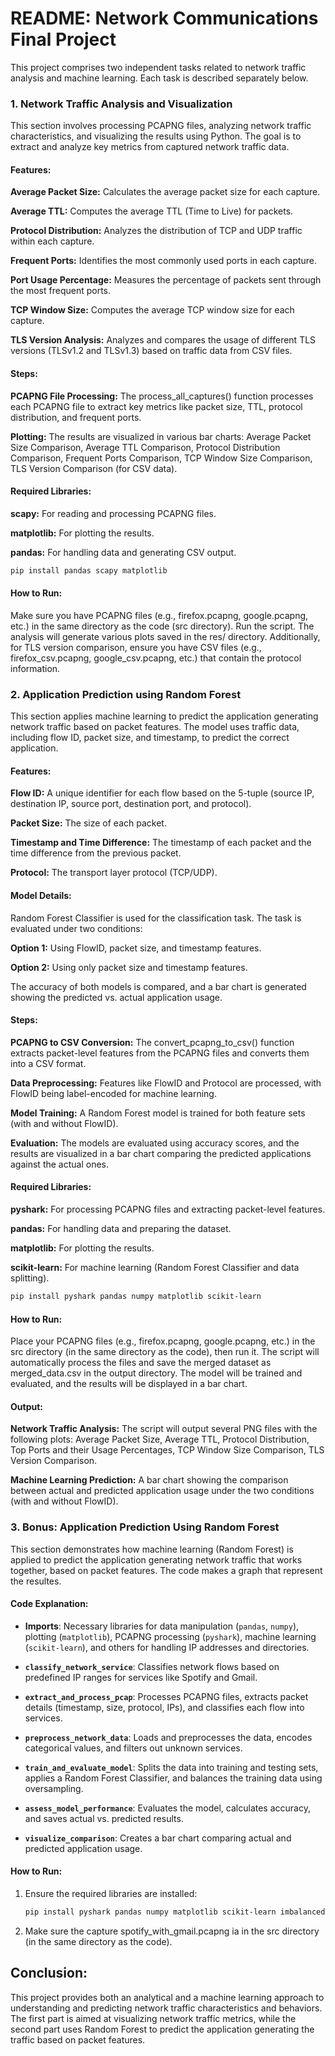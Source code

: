 # README: Network Communications Final Project #
This project comprises two independent tasks related to network traffic analysis and machine learning. Each task is described separately below.

### 1. Network Traffic Analysis and Visualization ###
This section involves processing PCAPNG files, analyzing network traffic characteristics, and visualizing the results using Python. The goal is to extract and analyze key metrics from captured network traffic data.

#### Features: ####
**Average Packet Size:** Calculates the average packet size for each capture.

**Average TTL:** Computes the average TTL (Time to Live) for packets.

**Protocol Distribution:** Analyzes the distribution of TCP and UDP traffic within each capture.

**Frequent Ports:** Identifies the most commonly used ports in each capture.

**Port Usage Percentage:** Measures the percentage of packets sent through the most frequent ports.

**TCP Window Size:** Computes the average TCP window size for each capture.

**TLS Version Analysis:** Analyzes and compares the usage of different TLS versions (TLSv1.2 and TLSv1.3) based on traffic data from CSV files.
#### Steps: ####
**PCAPNG File Processing:** The process_all_captures() function processes each PCAPNG file to extract key metrics like packet size, TTL, protocol distribution, and frequent ports.

**Plotting:** The results are visualized in various bar charts:
Average Packet Size Comparison,
Average TTL Comparison,
Protocol Distribution Comparison,
Frequent Ports Comparison,
TCP Window Size Comparison,
TLS Version Comparison (for CSV data).
#### Required Libraries: ####
**scapy:** For reading and processing PCAPNG files.

**matplotlib:** For plotting the results.

**pandas:** For handling data and generating CSV output.

```bash
pip install pandas scapy matplotlib
````


#### How to Run: ####
Make sure you have PCAPNG files (e.g., firefox.pcapng, google.pcapng, etc.) in the same directory as the code (src directory).
Run the script. The analysis will generate various plots saved in the res/ directory.
Additionally, for TLS version comparison, ensure you have CSV files (e.g., firefox_csv.pcapng, google_csv.pcapng, etc.) that contain the protocol information.

### 2. Application Prediction using Random Forest ###
This section applies machine learning to predict the application generating network traffic based on packet features. The model uses traffic data, including flow ID, packet size, and timestamp, to predict the correct application.

#### Features: ####
**Flow ID:** A unique identifier for each flow based on the 5-tuple (source IP, destination IP, source port, destination port, and protocol).

**Packet Size:** The size of each packet.

**Timestamp and Time Difference:** The timestamp of each packet and the time difference from the previous packet.

**Protocol:** The transport layer protocol (TCP/UDP).
#### Model Details: ####
Random Forest Classifier is used for the classification task.
The task is evaluated under two conditions:

**Option 1:** Using FlowID, packet size, and timestamp features.

**Option 2:** Using only packet size and timestamp features.

The accuracy of both models is compared, and a bar chart is generated showing the predicted vs. actual application usage.

#### Steps: ####
**PCAPNG to CSV Conversion:** The convert_pcapng_to_csv() function extracts packet-level features from the PCAPNG files and converts them into a CSV format.

**Data Preprocessing:** Features like FlowID and Protocol are processed, with FlowID being label-encoded for machine learning.

**Model Training:** A Random Forest model is trained for both feature sets (with and without FlowID).

**Evaluation:** The models are evaluated using accuracy scores, and the results are visualized in a bar chart comparing the predicted applications against the actual ones.

#### Required Libraries: ####
**pyshark:** For processing PCAPNG files and extracting packet-level features.

**pandas:** For handling data and preparing the dataset.

**matplotlib:** For plotting the results.

**scikit-learn:** For machine learning (Random Forest Classifier and data splitting).

```bash
pip install pyshark pandas numpy matplotlib scikit-learn
```
#### How to Run: ####
Place your PCAPNG files (e.g., firefox.pcapng, google.pcapng, etc.) in the src directory (in the same directory as the code), then run it.
The script will automatically process the files and save the merged dataset as merged_data.csv in the output directory.
The model will be trained and evaluated, and the results will be displayed in a bar chart.


#### Output: ####
**Network Traffic Analysis:** The script will output several PNG files with the following plots:
Average Packet Size,
Average TTL,
Protocol Distribution,
Top Ports and their Usage Percentages,
TCP Window Size Comparison,
TLS Version Comparison.

**Machine Learning Prediction:** A bar chart showing the comparison between actual and predicted application usage under the two conditions (with and without FlowID).

### 3. Bonus: Application Prediction Using Random Forest

This section demonstrates how machine learning (Random Forest) is applied to predict the application generating network traffic that works together, based on packet features. The code makes a graph that represent the resultes.

#### Code Explanation:
- **Imports**: Necessary libraries for data manipulation (`pandas`, `numpy`), plotting (`matplotlib`), PCAPNG processing (`pyshark`), machine learning (`scikit-learn`), and others for handling IP addresses and directories.
  
- **`classify_network_service`**: Classifies network flows based on predefined IP ranges for services like Spotify and Gmail.
  
- **`extract_and_process_pcap`**: Processes PCAPNG files, extracts packet details (timestamp, size, protocol, IPs), and classifies each flow into services.
  
- **`preprocess_network_data`**: Loads and preprocesses the data, encodes categorical values, and filters out unknown services.
  
- **`train_and_evaluate_model`**: Splits the data into training and testing sets, applies a Random Forest Classifier, and balances the training data using oversampling.
  
- **`assess_model_performance`**: Evaluates the model, calculates accuracy, and saves actual vs. predicted results.
  
- **`visualize_comparison`**: Creates a bar chart comparing actual and predicted application usage.

#### How to Run:
1. Ensure the required libraries are installed:
   ```bash
   pip install pyshark pandas numpy matplotlib scikit-learn imbalanced-learn
   
2. Make sure the capture spotify_with_gmail.pcapng ia in the src directory (in the same directory as the code).
## Conclusion: ##
This project provides both an analytical and a machine learning approach to understanding and predicting network traffic characteristics and behaviors. The first part is aimed at visualizing network traffic metrics, while the second part uses Random Forest to predict the application generating the traffic based on packet features.
